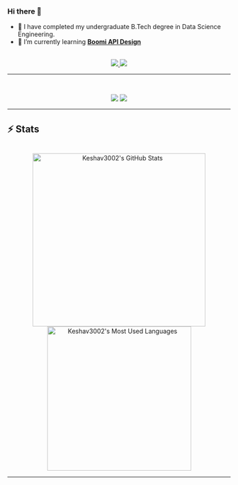 ### Hi there 👋

<!--- <div align="center"> 
  <p>Visitor count</p>
  <img src="https://profile-counter.glitch.me/Keshav3002/count.svg" alt="Visitor's Count" />
</div> --->

- 🔭 I have completed my undergraduate B.Tech degree in Data Science Engineering.
- 🌱 I’m currently learning **[Boomi API Design](https://boomi.com/services/training/)**
<!----- - 💬 Ask me about **Python, Boomi, Java, Node.js, React...or anything [here](https://github.com/Keshav3002/Keshav3002/issues)** ------>

<br>

<div align="center">
  <a href="kkeshavtripathi@gmail.com">
    <img src="https://img.shields.io/badge/Gmail-333333?style=for-the-badge&logo=gmail&logoColor=red" />
  </a>
  <a href="https://linkedin.com/in/keshavtripathi" target="_blank">
    <img src="https://img.shields.io/badge/LinkedIn-0077B5?style=for-the-badge&logo=linkedin&logoColor=white" target="_blank" />
  </a>
</div>

<hr>

<br>

<p align="center">
  <img src="https://skillicons.dev/icons?i=java,spring,ts,nodejs,react,nextjs,mongodb,postgres,prisma" />
  <img src="https://skillicons.dev/icons?i=html,css,sass,tailwind,js,vue,redux,d3,git,postman,figma" />
</p>

<hr>

## ⚡️ Stats

<br>

<div align=center>
  <img width=390 src="https://github-readme-stats.vercel.app/api?username=Keshav3002&theme=transparent&count_private=true&show_icons=true&rank_icon=github&locale=en" alt="Keshav3002's GitHub Stats" />
  <!----<img width=390 src="https://github-readme-streak-stats.herokuapp.com/?user=Keshav3002&theme=transparent&count_private=true&border_radius=10&locale=en" alt="Keshav3002's Contributions" /> ------>
  <img width=325 src="https://github-readme-stats.vercel.app/api/top-langs?username=Keshav3002&theme=transparent&layout=donut&hide=css&langs_count=8&border_radius=10&show_icons=true&locale=en" alt="Keshav3002's Most Used Languages" />
</div>

<hr>

